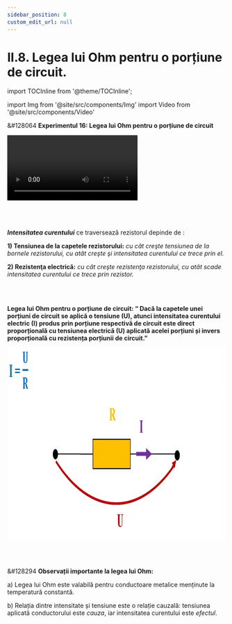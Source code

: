 ```yaml
---
sidebar_position: 8
custom_edit_url: null
---
```


# II.8. Legea lui Ohm pentru o porțiune de circuit.



import TOCInline from '@theme/TOCInline';

<TOCInline toc={toc} />



import Img from '@site/src/components/Img'
import Video from '@site/src/components/Video'





<div class="alert alert--success" role="alert">

&#128064 **Experimentul 16: Legea lui Ohm pentru o porțiune de circuit**


<Video src="https://www.youtube.com/embed/_2zZDbz_Fq0" lazy={false} />



**Materiale necesare:**    
Baterii electrice de diferite tensiuni electromotoare (Sursă de tensiune variabilă), rezistoare de diferite valori (50 Ω, 100 Ω), fire de legătură, ampermetru, voltmetru (multimetru).


<br></br>

**Descrierea experimentului:**
- Leagă rezistorul de ***50 Ω*** în serie cu bateria de 9 V și cu ampermetrul. Măsoară intensitatea curentului electric ce trece prin rezistor.


<Img className="img-responsive4" src="fizica/clasa8/capitolul2/2_2_5_Poza0_1_Experiment16_legeaLuiOhm_schema1.png" width="1000" height="320" lazy={false} />

<br></br>
<br></br>

- Leagă rezistorul de ***100 Ω*** în serie cu bateria de 9 V și cu ampermetrul. Măsoară intensitatea curentului electric ce trece prin rezistor.


<Img className="img-responsive4" src="fizica/clasa8/capitolul2/2_2_5_Poza0_2_Experiment16_legeaLuiOhm_schema2.png" width="1000" height="315" lazy={false} />

<br></br>
<br></br>




- Cum depinde intensitatea de rezistența electrică ?
  > Intensitatea curentului ce trece prin rezistor scade cu creșterea rezistenței acestuia.


<br></br>


- Leagă rezistorul de 50 Ω în serie cu o baterie de ***1,5 V*** și cu ampermetrul. Măsoară intensitatea curentului electric ce trece prin rezistor.


<Img className="img-responsive4" src="fizica/clasa8/capitolul2/2_2_5_Poza0_3_Experiment16_legeaLuiOhm_schema3.png" width="1000" height="312" />

<br></br>
<br></br>



- La circuitul realizat anterior leagă în paralel la bornele rezistorului un voltmetru și măsoară tensiunea la bornele rezistorului.


<Img className="img-responsive4" src="fizica/clasa8/capitolul2/2_2_5_Poza0_4_Experiment16_legeaLuiOhm_schema4.png" width="1000" height="432" />

<br></br>
<br></br>
<br></br>



- Leagă rezistorul de 50 Ω în serie cu o baterie de ***4,5 V*** și cu ampermetrul. Măsoară intensitatea curentului electric ce trece prin rezistor.


<Img className="img-responsive4" src="fizica/clasa8/capitolul2/2_2_5_Poza0_5_Experiment16_legeaLuiOhm_schema5.png" width="1000" height="314" />

<br></br>
<br></br>



- La circuitul realizat anterior leagă în paralel la bornele rezistorului un voltmetru și măsoară tensiunea la bornele rezistorului.


<Img className="img-responsive4" src="fizica/clasa8/capitolul2/2_2_5_Poza0_6_Experiment16_legeaLuiOhm_schema6.png" width="1000" height="432" />


<br></br>
<br></br>
<br></br>


- Leagă rezistorul de 50 Ω în serie cu o baterie de ***9 V*** și cu ampermetrul. Măsoară intensitatea curentului electric ce trece prin rezistor.


<Img className="img-responsive4" src="fizica/clasa8/capitolul2/2_2_5_Poza0_7_Experiment16_legeaLuiOhm_schema7.png" width="1000" height="315" />

<br></br>
<br></br>


- La circuitul realizat anterior leagă în paralel la bornele rezistorului un voltmetru și măsoară tensiunea la bornele rezistorului.


<Img className="img-responsive4" src="fizica/clasa8/capitolul2/2_2_5_Poza0_8_Experiment16_legeaLuiOhm_schema8.png" width="1000" height="428" />


<br></br>
<br></br>
<br></br>

Observație 
  > _Intensitatea curentului electric ce trece prin rezistor este direct proporțională cu tensiunea aplicată la bornele rezistorului._


<Img className="img-responsive4" src="fizica/clasa8/capitolul2/2_2_5_Poza0_9_Experiment16_legeaLuiOhm_grafic.png" width="1000" height="559" />


<br></br>
<br></br>


**Concluzia experimentului:**   
Graficul intensității curentului electric în funcție de tensiune reprezintă **caracteristica curent – tensiune pentru o porțiune de circuit** (capetele unui rezistor).    
Din analiza acestui grafic, rezultă **dependența aproximativ liniară dintre intensitatea curentului și tensiune.**




</div>


<br></br>





<div class="alert alert--primary" role="alert">

**_Intensitatea curentului_** ce traversează rezistorul depinde de :

**1) Tensiunea de la capetele rezistorului:** _cu cât creşte tensiunea de la bornele rezistorului, cu atât creşte şi intensitatea curentului ce trece prin el._

**2) Rezistenţa electrică:** _cu cât creşte rezistenţa rezistorului, cu atât scade intensitatea curentului ce trece prin rezistor._


</div>


<br></br>



<div class="alert alert--primary" role="alert">

**Legea lui Ohm pentru o porțiune de circuit: “ Dacă la capetele unei porțiuni de circuit se aplică o tensiune (U), atunci intensitatea curentului electric (I) produs prin porțiune respectivă de circuit este direct proporțională cu tensiunea electrică (U) aplicată acelei porțiuni și invers proporțională cu rezistența porțiunii de circuit.”**


<Img className="img-responsive4" src="fizica/clasa8/capitolul2/2_2_5_Poza1_FormulaLegiiLuiOhm_vers2.jpg" width="1000" height="106" />



<Img className="img-responsive4" src="fizica/clasa8/capitolul2/2_2_5_Poza2_LegeaLuiOhm_vers2.jpg" width="1000" height="331" />




</div>

<br></br>


<div class="alert alert--secondary" role="alert">

&#128294 **Observații importante la legea lui Ohm:**

a)	Legea lui Ohm este valabilă pentru conductoare metalice menținute la temperatură constantă.

b)	Relația dintre intensitate și tensiune este o relație cauzală: tensiunea aplicată conductorului este _cauza_, iar intensitatea curentului este _efectul_.




</div>












